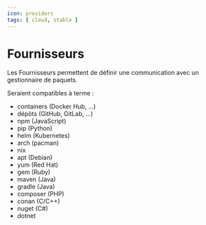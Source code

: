 ```yaml
---
icon: providers
tags: [ cloud, stable ]
---
```

# Fournisseurs

Les Fournisseurs permettent de définir une communication avec un gestionnaire de paquets.

Seraient compatibles à terme :

- containers (Docker Hub, …)
- dépôts (GitHub, GitLab, …)
- npm (JavaScript)
- pip (Python)
- helm (Kubernetes)
- arch (pacman)
- nix
- apt (Debian)
- yum (Red Hat)
- gem (Ruby)
- maven (Java)
- gradle (Java)
- composer (PHP)
- conan (C/C++)
- nuget (C#)
- dotnet
